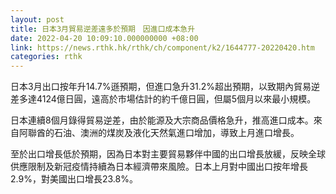 ```yaml
---
layout: post
title: 日本3月貿易逆差遠多於預期　因進口成本急升
date: 2022-04-20 10:09:10.000000000 +08:00
link: https://news.rthk.hk/rthk/ch/component/k2/1644777-20220420.htm
categories: rthk
---
```


日本3月出口按年升14.7%遜預期，但進口急升31.2%超出預期，以致期內貿易逆差多達4124億日圓，遠高於市場估計的約千億日圓，但屬5個月以來最小規模。

日本連續8個月錄得貿易逆差，由於能源及大宗商品價格急升，推高進口成本。來自阿聯酋的石油、澳洲的煤炭及液化天然氣進口增加，導致上月進口增長。

至於出口增長低於預期，因為日本對主要貿易夥伴中國的出口增長放緩，反映全球供應限制及新冠疫情持續為日本經濟帶來風險。日本上月對中國出口按年增長2.9%，對美國出口增長23.8%。
